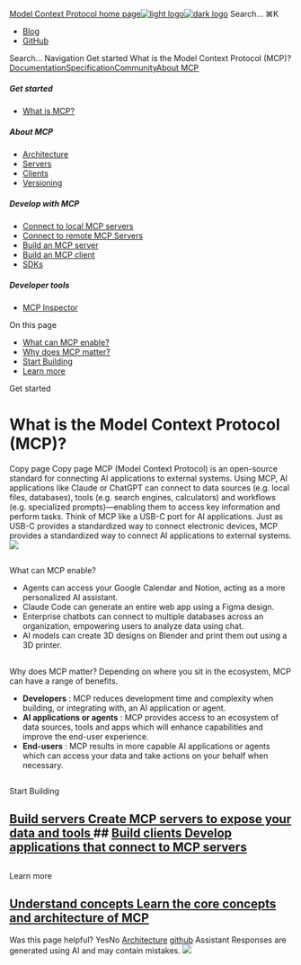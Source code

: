 [Model Context Protocol home page![light logo](https://mintcdn.com/mcp/4ZXF1PrDkEaJvXpn/logo/light.svg?fit=max&auto=format&n=4ZXF1PrDkEaJvXpn&q=85&s=4498cb8a57d574005f3dca62bdd49c95)![dark logo](https://mintcdn.com/mcp/4ZXF1PrDkEaJvXpn/logo/dark.svg?fit=max&auto=format&n=4ZXF1PrDkEaJvXpn&q=85&s=c0687c003f8f2cbdb24772ab4c8a522c)](https://modelcontextprotocol.io/)
Search...
⌘K
  * [Blog](https://blog.modelcontextprotocol.io)
  * [GitHub](https://github.com/modelcontextprotocol)


Search...
Navigation
Get started
What is the Model Context Protocol (MCP)?
[Documentation](https://modelcontextprotocol.io/docs/getting-started/intro)[Specification](https://modelcontextprotocol.io/specification/2025-06-18)[Community](https://modelcontextprotocol.io/community/communication)[About MCP](https://modelcontextprotocol.io/about)
##### Get started
  * [What is MCP?](https://modelcontextprotocol.io/docs/getting-started/intro)


##### About MCP
  * [Architecture](https://modelcontextprotocol.io/docs/learn/architecture)
  * [Servers](https://modelcontextprotocol.io/docs/learn/server-concepts)
  * [Clients](https://modelcontextprotocol.io/docs/learn/client-concepts)
  * [Versioning](https://modelcontextprotocol.io/specification/versioning)


##### Develop with MCP
  * [Connect to local MCP servers](https://modelcontextprotocol.io/docs/develop/connect-local-servers)
  * [Connect to remote MCP Servers](https://modelcontextprotocol.io/docs/develop/connect-remote-servers)
  * [Build an MCP server](https://modelcontextprotocol.io/docs/develop/build-server)
  * [Build an MCP client](https://modelcontextprotocol.io/docs/develop/build-client)
  * [SDKs](https://modelcontextprotocol.io/docs/sdk)


##### Developer tools
  * [MCP Inspector](https://modelcontextprotocol.io/legacy/tools/inspector)


On this page
  * [What can MCP enable?](https://modelcontextprotocol.io/docs/getting-started/intro#what-can-mcp-enable%3F)
  * [Why does MCP matter?](https://modelcontextprotocol.io/docs/getting-started/intro#why-does-mcp-matter%3F)
  * [Start Building](https://modelcontextprotocol.io/docs/getting-started/intro#start-building)
  * [Learn more](https://modelcontextprotocol.io/docs/getting-started/intro#learn-more)


Get started
# What is the Model Context Protocol (MCP)?
Copy page
Copy page
MCP (Model Context Protocol) is an open-source standard for connecting AI applications to external systems. Using MCP, AI applications like Claude or ChatGPT can connect to data sources (e.g. local files, databases), tools (e.g. search engines, calculators) and workflows (e.g. specialized prompts)—enabling them to access key information and perform tasks. Think of MCP like a USB-C port for AI applications. Just as USB-C provides a standardized way to connect electronic devices, MCP provides a standardized way to connect AI applications to external systems.
![](https://mintcdn.com/mcp/4ZXF1PrDkEaJvXpn/images/mcp-simple-diagram.png?fit=max&auto=format&n=4ZXF1PrDkEaJvXpn&q=85&s=9337f8096debc55621adcaf8ca563695)
## 
[​](https://modelcontextprotocol.io/docs/getting-started/intro#what-can-mcp-enable%3F)
What can MCP enable?
  * Agents can access your Google Calendar and Notion, acting as a more personalized AI assistant.
  * Claude Code can generate an entire web app using a Figma design.
  * Enterprise chatbots can connect to multiple databases across an organization, empowering users to analyze data using chat.
  * AI models can create 3D designs on Blender and print them out using a 3D printer.


## 
[​](https://modelcontextprotocol.io/docs/getting-started/intro#why-does-mcp-matter%3F)
Why does MCP matter?
Depending on where you sit in the ecosystem, MCP can have a range of benefits.
  * **Developers** : MCP reduces development time and complexity when building, or integrating with, an AI application or agent.
  * **AI applications or agents** : MCP provides access to an ecosystem of data sources, tools and apps which will enhance capabilities and improve the end-user experience.
  * **End-users** : MCP results in more capable AI applications or agents which can access your data and take actions on your behalf when necessary.


## 
[​](https://modelcontextprotocol.io/docs/getting-started/intro#start-building)
Start Building
## [Build servers Create MCP servers to expose your data and tools ](https://modelcontextprotocol.io/docs/develop/build-server)## [Build clients Develop applications that connect to MCP servers ](https://modelcontextprotocol.io/docs/develop/build-client)
## 
[​](https://modelcontextprotocol.io/docs/getting-started/intro#learn-more)
Learn more
## [Understand concepts Learn the core concepts and architecture of MCP ](https://modelcontextprotocol.io/docs/learn/architecture)
Was this page helpful?
YesNo
[Architecture](https://modelcontextprotocol.io/docs/learn/architecture)
[github](https://github.com/modelcontextprotocol)
Assistant
Responses are generated using AI and may contain mistakes.
![](https://mintcdn.com/mcp/4ZXF1PrDkEaJvXpn/images/mcp-simple-diagram.png?w=560&fit=max&auto=format&n=4ZXF1PrDkEaJvXpn&q=85&s=16251036cd56dc50e8ef32918b99d1da)
